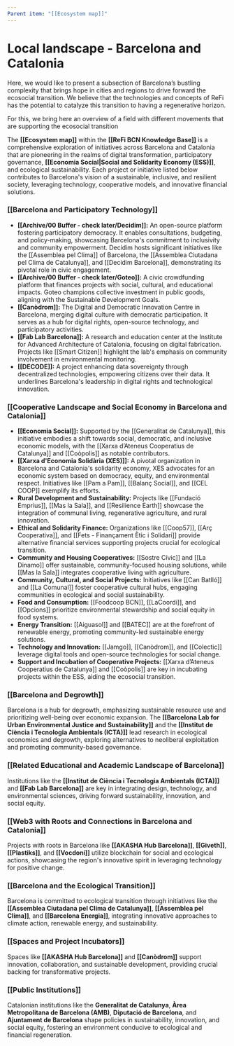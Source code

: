 ```yaml
---
Parent item: "[[Ecosystem map]]"
---
```

# Local landscape - Barcelona and Catalonia

Here, we would like to present a subsection of Barcelona’s bustling complexity that brings hope in cities and regions to drive forward the ecosocial transition. We believe that the technologies and concepts of ReFi has the potential to catalyze this transition to having a regenerative horizon.

For this, we bring here an overview of a field with different movements that are supporting the ecosocial transition

The **[[Ecosystem map]]** within the **[[ReFi BCN Knowledge Base]]** is a comprehensive exploration of initiatives across Barcelona and Catalonia that are pioneering in the realms of digital transformation, participatory governance, **[[Economia Social|Social and Solidarity Economy (ESS)]]**, and ecological sustainability. Each project or initiative listed below contributes to Barcelona's vision of a sustainable, inclusive, and resilient society, leveraging technology, cooperative models, and innovative financial solutions.

### [[Barcelona and Participatory Technology]]

- **[[Archive/00 Buffer - check later/Decidim]]:** An open-source platform fostering participatory democracy. It enables consultations, budgeting, and policy-making, showcasing Barcelona's commitment to inclusivity and community empowerment. Decidim hosts significant initiatives like the [[Assemblea pel Clima]] of Barcelona, the [[Assemblea Ciutadana pel Clima de Catalunya]], and [[Decidim Barcelona]], demonstrating its pivotal role in civic engagement.
- **[[Archive/00 Buffer - check later/Goteo]]:** A civic crowdfunding platform that finances projects with social, cultural, and educational impacts. Goteo champions collective investment in public goods, aligning with the Sustainable Development Goals.
- **[[Canòdrom]]:** The Digital and Democratic Innovation Centre in Barcelona, merging digital culture with democratic participation. It serves as a hub for digital rights, open-source technology, and participatory activities.
- **[[Fab Lab Barcelona]]:** A research and education center at the Institute for Advanced Architecture of Catalonia, focusing on digital fabrication. Projects like [[Smart Citizen]] highlight the lab's emphasis on community involvement in environmental monitoring.
- **[[DECODE]]:** A project enhancing data sovereignty through decentralized technologies, empowering citizens over their data. It underlines Barcelona's leadership in digital rights and technological innovation.

### [[Cooperative Landscape and Social Economy in Barcelona and Catalonia]]

- **[[Economia Social]]:** Supported by the [[Generalitat de Catalunya]], this initiative embodies a shift towards social, democratic, and inclusive economic models, with the [[Xarxa d’Ateneus Cooperatius de Catalunya]] and [[Coòpolis]] as notable contributors.
- **[[Xarxa d'Economia Solidària (XES)]]:** A pivotal organization in Barcelona and Catalonia's solidarity economy, XES advocates for an economic system based on democracy, equity, and environmental respect. Initiatives like [[Pam a Pam]], [[Balanç Social]], and [[CEL COOP]] exemplify its efforts.
- **Rural Development and Sustainability:** Projects like [[Fundació Emprius]], [[Mas la Sala]], and [[Resilience Earth]] showcase the integration of communal living, regenerative agriculture, and rural innovation.
- **Ethical and Solidarity Finance:** Organizations like [[Coop57]], [[Arç Cooperativa]], and [[Fets - Finançament Ètic i Solidari]] provide alternative financial services supporting projects crucial for ecological transition.
- **Community and Housing Cooperatives:** [[Sostre Cívic]] and [[La Dinamo]] offer sustainable, community-focused housing solutions, while [[Mas la Sala]] integrates cooperative living with agriculture.
- **Community, Cultural, and Social Projects:** Initiatives like [[Can Batlló]] and [[La Comunal]] foster cooperative cultural hubs, engaging communities in ecological and social sustainability.
- **Food and Consumption:** [[Foodcoop BCN]], [[LaCoordi]], and [[Opcions]] prioritize environmental stewardship and social equity in food systems.
- **Energy Transition:** [[Aiguasol]] and [[BATEC]] are at the forefront of renewable energy, promoting community-led sustainable energy solutions.
- **Technology and Innovation:** [[Jamgo]], [[Canòdrom]], and [[Colectic]] leverage digital tools and open-source technologies for social change.
- **Support and Incubation of Cooperative Projects:** [[Xarxa d’Ateneus Cooperatius de Catalunya]] and [[Coòpolis]] are key in incubating projects within the ESS, aiding the ecosocial transition.

### [[Barcelona and Degrowth]]

Barcelona is a hub for degrowth, emphasizing sustainable resource use and prioritizing well-being over economic expansion. The **[[Barcelona Lab for Urban Environmental Justice and Sustainability]]** and the **[[Institut de Ciència i Tecnologia Ambientals (ICTA)]]** lead research in ecological economics and degrowth, exploring alternatives to neoliberal exploitation and promoting community-based governance.

### [[Related Educational and Academic Landscape of Barcelona]]

Institutions like the **[[Institut de Ciència i Tecnologia Ambientals (ICTA)]]** and **[[Fab Lab Barcelona]]** are key in integrating design, technology, and environmental sciences, driving forward sustainability, innovation, and social equity.

### [[Web3 with Roots and Connections in Barcelona and Catalonia]]

Projects with roots in Barcelona like **[[AKASHA Hub Barcelona]]**, **[[Giveth]]**, **[[Plastiks]]**, and **[[Vocdoni]]** utilize blockchain for social and ecological actions, showcasing the region's innovative spirit in leveraging technology for positive change.

### [[Barcelona and the Ecological Transition]]

Barcelona is committed to ecological transition through initiatives like the **[[Assemblea Ciutadana pel Clima de Catalunya]]**, **[[Assemblea pel Clima]]**, and **[[Barcelona Energia]]**, integrating innovative approaches to climate action, renewable energy, and sustainability.

### [[Spaces and Project Incubators]]

Spaces like **[[AKASHA Hub Barcelona]]** and **[[Canòdrom]]** support innovation, collaboration, and sustainable development, providing crucial backing for transformative projects.

### [[Public Institutions]]

Catalonian institutions like the **Generalitat de Catalunya**, **Àrea Metropolitana de Barcelona (AMB)**, **Diputació de Barcelona**, and **Ajuntament de Barcelona** shape policies in sustainability, innovation, and social equity, fostering an environment conducive to ecological and financial regeneration.